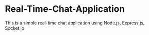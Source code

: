 # Real-Time-Chat-Application
This is a simple real-time chat application using Node.js, Express.js, Socket.io
